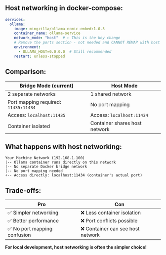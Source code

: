 ## **Host networking in docker-compose:**

```yaml
services:
  ollama:
    image: mingzilla/ollama-nomic-embed:1.0.3
    container_name: ollama-service
    network_mode: "host"  # ← This is the key change
    # Remove the ports section - not needed and CANNOT REMAP with host networking
    environment:
      - OLLAMA_HOST=0.0.0.0  # Still recommended
    restart: unless-stopped
```

## **Comparison:**

| Bridge Mode (current)                | Host Mode                     |
|--------------------------------------|-------------------------------|
| 2 separate networks                  | 1 shared network              |
| Port mapping required: `11435:11434` | No port mapping               |
| Access: `localhost:11435`            | Access: `localhost:11434`     |
| Container isolated                   | Container shares host network |

## **What happens with host networking:**

```text
Your Machine Network (192.168.1.100)
|-- Ollama container runs directly on this network
|-- No separate Docker bridge network
|-- No port mapping needed
+-- Access directly: localhost:11434 (container's actual port)
```

## **Trade-offs:**

| Pro                         | Con                              |
|-----------------------------|----------------------------------|
| ✅ Simpler networking        | ❌ Less container isolation       |
| ✅ Better performance        | ❌ Port conflicts possible        |
| ✅ No port mapping confusion | ❌ Container can see host network |

**For local development, host networking is often the simpler choice!**